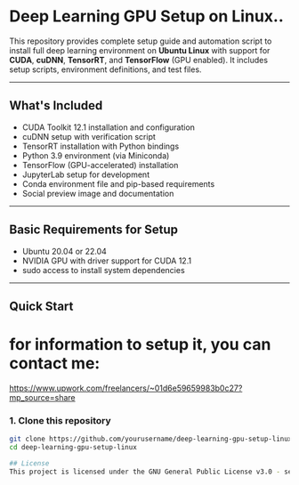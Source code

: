 # Deep Learning GPU Setup on Linux..

This repository provides complete setup guide and automation script to install full deep learning environment on **Ubuntu Linux** with support for **CUDA**, **cuDNN**, **TensorRT**, and **TensorFlow** (GPU enabled). It includes setup scripts, environment definitions, and test files.

---

##  What's Included

- CUDA Toolkit 12.1 installation and configuration
- cuDNN setup with verification script
- TensorRT installation with Python bindings
- Python 3.9 environment (via Miniconda)
- TensorFlow (GPU-accelerated) installation
- JupyterLab setup for development
- Conda environment file and pip-based requirements
- Social preview image and documentation

---

##  Basic Requirements for Setup

- Ubuntu 20.04 or 22.04
- NVIDIA GPU with driver support for CUDA 12.1
- sudo access to install system dependencies

---

##  Quick Start
# for information to setup it, you can contact me:
https://www.upwork.com/freelancers/~01d6e59659983b0c27?mp_source=share

### 1. Clone this repository
```bash
git clone https://github.com/yourusername/deep-learning-gpu-setup-linux.git
cd deep-learning-gpu-setup-linux

## License
This project is licensed under the GNU General Public License v3.0 - see the LICENSE file for details.

